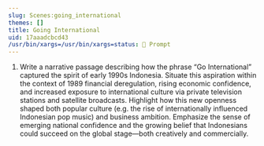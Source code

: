 ```yaml
---
slug: Scenes:going_international
themes: []
title: Going International
uid: 17aaadcbcd43
/usr/bin/xargs=/usr/bin/xargs=status: 💬 Prompt
---
```

1. Write a narrative passage describing how the phrase “Go International” captured the spirit of early 1990s Indonesia. Situate this aspiration within the context of 1989 financial deregulation, rising economic confidence, and increased exposure to international culture via private television stations and satellite broadcasts. Highlight how this new openness shaped both popular culture (e.g. the rise of internationally influenced Indonesian pop music) and business ambition. Emphasize the sense of emerging national confidence and the growing belief that Indonesians could succeed on the global stage—both creatively and commercially.
